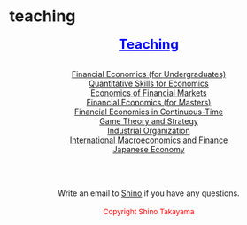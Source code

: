 
# teaching


<center><span style="color: #0000ff; font-size: x-large; text-decoration: underline"><strong>Teaching</strong> </span><br> <br><center>

<center>

<a href="https://shinotakayama.github.io/2103/">Financial Economics (for Undergraduates) </a> <br>
<a href="https://shinotakayama.github.io/8000/">Quantitative Skills for Economics</a> <br>
<a href="https://shinotakayama.github.io/7200/">Economics of Financial Markets</a> <br>
<a href="https://shinotakayama.github.io/6021/">Financial Economics (for Masters) </a> <br>
<a href="https://shinotakayama.github.io/mathfinan/">Financial Economics in Continuous-Time</a> <br>
<a href="https://shinotakayama.github.io/3050/">Game Theory and Strategy</a> <br>
<a href="https://shinotakayama.github.io/3400/">Industrial Organization</a> <br>
<a href="https://shinotakayama.github.io/7520/">International Macroeconomics and Finance</a> <br>
<a href="https://shinotakayama.github.io/JPNindex/">Japanese Economy</a> <br>

  <br>
  <br>
  
Write an email to <a href="mailto:s.takayama1@uq.edu.au">Shino</a> if you have any questions. <br> <br><span style="color: #ff0000; font-size: small;">Copyright Shino Takayama </span></center>

